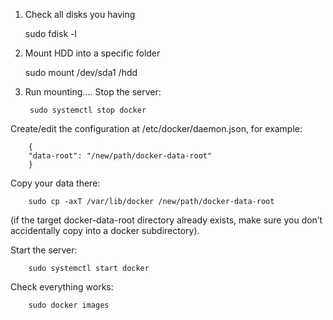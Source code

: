 1. Check all disks you having
    
    sudo fdisk -l

2. Mount HDD into a specific folder

    sudo mount /dev/sda1 /hdd

3. Run mounting.... 
Stop the server: 

        sudo systemctl stop docker

Create/edit the configuration at /etc/docker/daemon.json, for example: 

        {
        "data-root": "/new/path/docker-data-root"
        }
   
Copy your data there:

        sudo cp -axT /var/lib/docker /new/path/docker-data-root

(if the target docker-data-root directory already exists, make sure you don’t accidentally copy into a docker subdirectory).

Start the server:

        sudo systemctl start docker

Check everything works:

        sudo docker images
